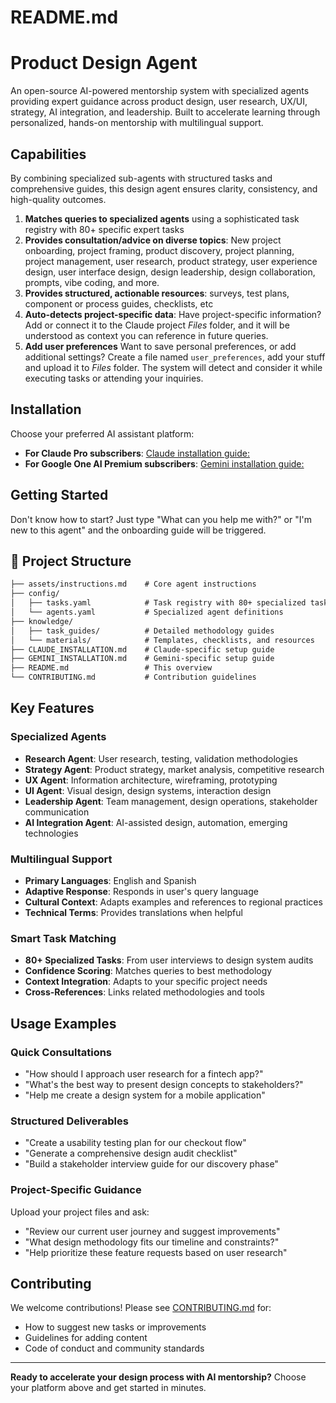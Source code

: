 # README.md

# Product Design Agent
An open-source AI-powered mentorship system with specialized agents providing expert guidance across product design, user research, UX/UI, strategy, AI integration, and leadership. Built to accelerate learning through personalized, hands-on mentorship with multilingual support.

## Capabilities
By combining specialized sub-agents with structured tasks and comprehensive guides, this design agent ensures clarity, consistency, and high-quality outcomes.
1. **Matches queries to specialized agents** using a sophisticated task registry with 80+ specific expert tasks
2. **Provides consultation/advice on diverse topics**: New project onboarding, project framing, product discovery, project planning, project management, user research, product strategy, user experience design, user interface design,  design leadership, design collaboration, prompts, vibe coding, and more.
3. **Provides structured, actionable resources**: surveys, test plans, component or process guides, checklists, etc
4. **Auto-detects project-specific data**: Have project-specific information? Add or connect it to the Claude project _Files_ folder, and it will be understood as context you can reference in future queries.
5. **Add user preferences** Want to save personal preferences, or add additional settings? Create a file named `user_preferences`, add your stuff and upload it to _Files_ folder. The system will detect and consider it while executing tasks or attending your inquiries.

## Installation
Choose your preferred AI assistant platform:
- **For Claude Pro subscribers**: [Claude installation guide:](./CLAUDE_INSTALLATION.md)
- **For Google One AI Premium subscribers**: [Gemini installation guide:](./GEMINI_INSTALLATION.md)

## Getting Started
Don't know how to start? Just type "What can you help me with?" or "I'm new to this agent" and the onboarding guide will be triggered.

## 📁 Project Structure
```markdown
├── assets/instructions.md    # Core agent instructions
├── config/
│   ├── tasks.yaml            # Task registry with 80+ specialized tasks
│   └── agents.yaml           # Specialized agent definitions
├── knowledge/
│   ├── task_guides/          # Detailed methodology guides
│   └── materials/            # Templates, checklists, and resources
├── CLAUDE_INSTALLATION.md    # Claude-specific setup guide
├── GEMINI_INSTALLATION.md    # Gemini-specific setup guide
├── README.md                 # This overview
└── CONTRIBUTING.md           # Contribution guidelines
```

## Key Features

### Specialized Agents
- **Research Agent**: User research, testing, validation methodologies
- **Strategy Agent**: Product strategy, market analysis, competitive research
- **UX Agent**: Information architecture, wireframing, prototyping
- **UI Agent**: Visual design, design systems, interaction design
- **Leadership Agent**: Team management, design operations, stakeholder communication
- **AI Integration Agent**: AI-assisted design, automation, emerging technologies

### Multilingual Support
- **Primary Languages**: English and Spanish
- **Adaptive Response**: Responds in user's query language
- **Cultural Context**: Adapts examples and references to regional practices
- **Technical Terms**: Provides translations when helpful

### Smart Task Matching
- **80+ Specialized Tasks**: From user interviews to design system audits
- **Confidence Scoring**: Matches queries to best methodology
- **Context Integration**: Adapts to your specific project needs
- **Cross-References**: Links related methodologies and tools

## Usage Examples

### Quick Consultations
- "How should I approach user research for a fintech app?"
- "What's the best way to present design concepts to stakeholders?"
- "Help me create a design system for a mobile application"

### Structured Deliverables
- "Create a usability testing plan for our checkout flow"
- "Generate a comprehensive design audit checklist"
- "Build a stakeholder interview guide for our discovery phase"

### Project-Specific Guidance
Upload your project files and ask:
- "Review our current user journey and suggest improvements"
- "What design methodology fits our timeline and constraints?"
- "Help prioritize these feature requests based on user research"

## Contributing
We welcome contributions! Please see [CONTRIBUTING.md](./CONTRIBUTING.md) for:
- How to suggest new tasks or improvements
- Guidelines for adding content
- Code of conduct and community standards

---

**Ready to accelerate your design process with AI mentorship?** Choose your platform above and get started in minutes.